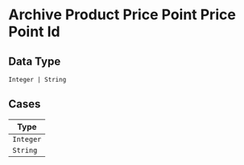 
# Archive Product Price Point Price Point Id

## Data Type

`Integer | String`

## Cases

| Type |
|  --- |
| `Integer` |
| `String` |

